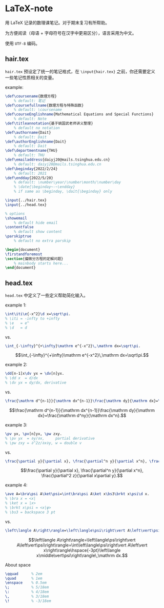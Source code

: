 # LaTeX-note
用 LaTeX 记录的数理课笔记。对于期末复习有所帮助。

为方便阅读（母语 + 字母符号在汉字中更易区分），语言采用为中文。

使用 `UTF-8` 编码。

## hair.tex
`hair.tex` 预设定了统一的笔记格式，在 `\input{hair.tex}` 之前，你还需要定义一些笔记性质相关的变量。

example:
```LaTeX
\def\coursename{数理方程}
    % default: 笔记
\def\coursefullname{数理方程与特殊函数}
    % default: \coursename
\def\courseEnglishname{Mathematical Equations and Special Functions}
    % default: Note
\def\titleannotation{基于姚国武老师讲义整理}
    % default no notation
\def\authorname{Dait}
    % default: Dait
\def\authorEnglishname{Dait}
    % default: Dait
\def\departmentname{THU}
    % default: THU
\def\emailaddress{daiyj20@mails.tsinghua.edu.cn}
    % default: daiyj20@mails.tsinghua.edu.cn
\def\beginday{2022/2/24}
    % default: 2021
\def\endday{2022/5/20}
    % default: \number\year/\number\month/\number\day
    % \date{\beginday~-~\endday}
    % if same as \beginday, \dait{\beginday} only

\input{../hair.tex}
\input{../head.tex}

% options
\showemail
    % default hide email
\contentfalse
    % default show content
\parskiptrue
    % default no extra parskip

\begin{document}
\firstandforemost
\section{偏微分方程的定解问题}
    % mainbody starts here...
\end{document}
```
## head.tex

`head.tex` 中定义了一些定义帮助简化输入。

example 1:

```LaTeX
\int\iti\e{-x^2}\d x=\sqrt\pi.
% \iti = -infty to +infty
% \e   = e^
% \d   = d
```
vs.
```LaTeX
\int_{-\infty}^{+\infty}\mathrm e^{-x^2}\,\mathrm dx=\sqrt\pi.
```

$$\int_{-\infty}^{+\infty}\mathrm e^{-x^2}\,\mathrm dx=\sqrt\pi.$$

example 2:

```LaTeX
\dd[n-1]x\dv yx = \dv[n]yx.
% \dd x  = d/dx
% \dv yx = dy/dx, derivative
```
vs.
```LaTeX
\frac{\mathrm d^{n-1}}{\mathrm dx^{n-1}}\frac{\mathrm dy}{\mathrm dx}=\frac{\mathrm d^ny}{\mathrm dx^n}.
```

$$\frac{\mathrm d^{n-1}}{\mathrm dx^{n-1}}\frac{\mathrm dy}{\mathrm dx}=\frac{\mathrm d^ny}{\mathrm dx^n}.$$

example 3:

```LaTeX
\pv yx, \pv[n]yx, \pw zxy.
% \pv yx  = ∂y/∂x,     partial derivative
% \pw zxy = ∂^2z/∂x∂y, w = double v
```
vs.
```LaTeX
\frac{\partial y}{\partial x}, \frac{\partial^n y}{\partial x^n}, \frac{\partial^2 z}{\partial x\partial y}.
```
$$\frac{\partial y}{\partial x}, \frac{\partial^n y}{\partial x^n}, \frac{\partial^2 z}{\partial x\partial y}.$$

example 4:

```LaTeX
\ave A=\bra\psi A\ket\psi=\int\bra\psi A\ket x\bs3\brkt x\psi\d x.
% \bra x = <x|
% \ket x = |x>
% \brkt x\psi = <x|ψ>
% \bs3 = backspace 3 pt
```
vs.
```LaTeX
\left\langle A\right\rangle=\left\langle\psi\right\vert A\left\vert\psi\right\rangle=\int\left\langle\psi\right\vert A\left\vert x\right\rangle\hspace{-3pt}\left\langle x\middle\vert\psi\right\rangle\,\mathrm dx.
```
$$\left\langle A\right\rangle=\left\langle\psi\right\vert A\left\vert\psi\right\rangle=\int\left\langle\psi\right\vert A\left\vert x\right\rangle\hspace{-3pt}\left\langle x\middle\vert\psi\right\rangle\,\mathrm dx.$$

About space
```LaTeX
\qquad      % 2em
\quad       % 1em
\enspace    % 0.5em
\;          % 5/18em
\:          % 4/18em
\,          % 3/18em
\!          % -3/18em
```